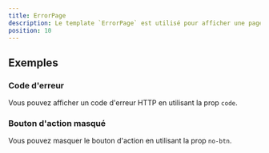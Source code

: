 ```yaml
---
title: ErrorPage
description: Le template `ErrorPage` est utilisé pour afficher une page d'erreur.
position: 10
---
```


<doc-tabs light>

<doc-tab-item label="Utilisation">

<doc-usage name="error-page"></doc-usage>

## Exemples

### Code d'erreur

Vous pouvez afficher un code d'erreur HTTP en utilisant la prop `code`.

<doc-example file="error-page/code"></doc-example>

### Bouton d'action masqué

Vous pouvez masquer le bouton d'action en utilisant la prop `no-btn`.

<doc-example file="error-page/no-btn"></doc-example>

</doc-tab-item>

<doc-tab-item label="API">
<doc-api name="error-page"></doc-api>
</doc-tab-item>

</doc-tabs>
